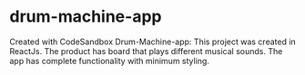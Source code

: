 # drum-machine-app
Created with CodeSandbox
Drum-Machine-app: This project was created in ReactJs. The product has board that plays different musical sounds. The app has complete functionality with minimum styling.
